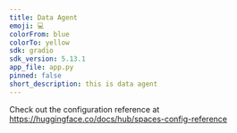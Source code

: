 ```yaml
---
title: Data Agent
emoji: 💻
colorFrom: blue
colorTo: yellow
sdk: gradio
sdk_version: 5.13.1
app_file: app.py
pinned: false
short_description: this is data agent
---
```


Check out the configuration reference at https://huggingface.co/docs/hub/spaces-config-reference
